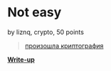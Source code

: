 # Not easy
by liznq, crypto, 50 points

> [произошла криптография](../../static/8df3ccb56cb409c04dfb/text.txt)

**[Write-up](WRITEUP.md)**
